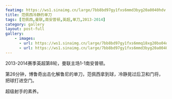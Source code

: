```yaml
---
featimg: https://ws1.sinaimg.cn/large/7bb8bd97gy1fxs6mmd3byg20a0040hdv.gif
title: 范佩西冷静的单刀
tags: [范佩西,曼联,南安普顿,英超,单刀,2013-2014]
category: gallery
layout: post-full
gallery:
    - images:
      - url: https://ws1.sinaimg.cn/large/7bb8bd97gy1fxs6mmq18xg20bo04o7wj.gif
      - url: https://ws1.sinaimg.cn/large/7bb8bd97gy1fxs6mmd3byg20a0040hdv.gif
---
```


2013-2014赛季英超第8轮，曼联主场1-1南安普顿。

第26分钟，博鲁奇出击化解鲁尼的单刀，范佩西拿到球，冷静晃过后卫和门将，把球打进空门。

超级射手的素养。